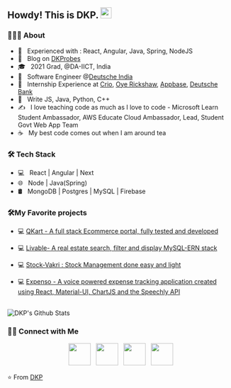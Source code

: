 <h2> Howdy! This is DKP. <img src="https://github.com/souvikguria98/souvikguria98/blob/master/Hi.gif" width="25"></h2>

<h3> 👨🏻‍💻 About </h3>

- 🔭 &nbsp; Experienced with : React, Angular, Java, Spring, NodeJS
- 🤔 &nbsp; Blog on [DKProbes](https://dkprobes.tech)
- 🎓 &nbsp; 2021 Grad, @DA-IICT, India
- 💼 &nbsp; Software Engineer @[Deutsche India](https://db.com)
- 💼 &nbsp; Internship Experience at [Crio](https://crio.do), [Oye Rickshaw](https://oyerickshaw.com), [Appbase](https://appbase.io), [Deutsche Bank](https://db.com)
- 🌱 &nbsp; Write JS, Java, Python, C++
- ✍️ &nbsp; I love teaching code as much as I love to code - Microsoft Learn Student Ambassador, AWS Educate Cloud Ambassador, Lead, Student Govt Web App Team
- ☕ &nbsp; My best code comes out when I am around tea

<h3>🛠 Tech Stack</h3>

- 💻 &nbsp; React | Angular | Next
- 🌐 &nbsp; Node | Java(Spring)
- 🛢 &nbsp; MongoDB | Postgres | MySQL | Firebase

<h3>🛠My Favorite projects</h3>

- 💻 [QKart - A full stack Ecommerce portal, fully tested and developed](https://github.com/dkp1903/qkart-frontend)

- 💻 [Livable- A real estate search, filter and display MySQL-ERN stack ](https://github.com/dkp1903/Homify)

- 💻 [Stock-Vakri : Stock Management done easy and light](https://github.com/dkp1903/Stock-Vakri)

- 💻 [Expenso - A voice powered expense tracking application created using React, Material-UI, ChartJS and the Speechly API](https://github.com/dkp1903/expenso)

<br>

<img align="center" src="https://github-readme-stats.vercel.app/api?username=dkp1903&include_all_commits=true&count_private=true&show_icons=true&line_height=20&title_color=7A7ADB&icon_color=2234AE&text_color=D3D3D3&bg_color=0,000000,130F40" alt="DKP's Github Stats">

</br>



<h3> 🤝🏻 Connect with Me </h3>

<p align="center">
&nbsp; <a href="https://twitter.com/dkp1903" target="_blank" rel="noopener noreferrer"><img src="https://img.icons8.com/plasticine/100/000000/twitter.png" width="50" /></a>  
&nbsp; <a href="https://www.instagram.com/dkp1903/" target="_blank" rel="noopener noreferrer"><img src="https://img.icons8.com/plasticine/100/000000/instagram-new.png" width="50" /></a>  
&nbsp; <a href="https://www.linkedin.com/in/dkp1903/" target="_blank" rel="noopener noreferrer"><img src="https://img.icons8.com/plasticine/100/000000/linkedin.png" width="50" /></a>
&nbsp; <a href="mailto:dushyantpathak6789@gmail.com" target="_blank" rel="noopener noreferrer"><img src="https://img.icons8.com/plasticine/100/000000/gmail.png"  width="50" /></a>
</p>

⭐️ From [DKP](https://github.com/dkp1903)
